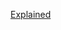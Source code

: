 [Explained](https://leetcode.com/problems/01-matrix/discuss/3920249/VideoEx-Amazon-explains-a-solution-with-Python-JavaScript-Java-and-C++)